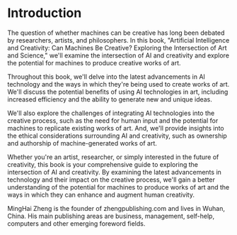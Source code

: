 # Introduction

The question of whether machines can be creative has long been debated by researchers, artists, and philosophers. In this book, "Artificial Intelligence and Creativity: Can Machines Be Creative? Exploring the Intersection of Art and Science," we'll examine the intersection of AI and creativity and explore the potential for machines to produce creative works of art.

Throughout this book, we'll delve into the latest advancements in AI technology and the ways in which they're being used to create works of art. We'll discuss the potential benefits of using AI technologies in art, including increased efficiency and the ability to generate new and unique ideas.

We'll also explore the challenges of integrating AI technologies into the creative process, such as the need for human input and the potential for machines to replicate existing works of art. And, we'll provide insights into the ethical considerations surrounding AI and creativity, such as ownership and authorship of machine-generated works of art.

Whether you're an artist, researcher, or simply interested in the future of creativity, this book is your comprehensive guide to exploring the intersection of AI and creativity. By examining the latest advancements in technology and their impact on the creative process, we'll gain a better understanding of the potential for machines to produce works of art and the ways in which they can enhance and augment human creativity.

MingHai Zheng is the founder of zhengpublishing.com and lives in Wuhan, China. His main publishing areas are business, management, self-help, computers and other emerging foreword fields.
